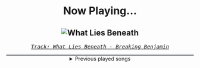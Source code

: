 <div align="center"> 
<h1>Now Playing...</h1>

![What Lies Beneath](https://i.scdn.co/image/ab67616d00001e0208cdafd988bd04d9b14159d3)
--
_<samp><a href="https://open.spotify.com/track/2DezzC1osZwVm3lxIRlrCe">Track: What Lies Beneath - Breaking Benjamin</a></samp>_

<div style="border: 1px #4B5054 solid"></div>
<details>
  <summary>
    Previous played songs
  </summary>
  <table>
    <thead>
      <tr>
        <th>
          Artist
        </th>
        <th>
          Song
        </th>
        <th>
          Link
        </th>
      </tr>
    </thead>
    <tbody>
      <tr><td>Breaking Benjamin</td><td>What Lies Beneath</td><td><a href="https://open.spotify.com/track/2DezzC1osZwVm3lxIRlrCe">https://open.spotify.com/track/2DezzC1osZwVm3lxIRlrCe</a></td></tr><tr><td>Breaking Benjamin</td><td>Crawl</td><td><a href="https://open.spotify.com/track/2G1xOn9PhRgi63XWp2ToZx">https://open.spotify.com/track/2G1xOn9PhRgi63XWp2ToZx</a></td></tr><tr><td>Breaking Benjamin</td><td>Evil Angel</td><td><a href="https://open.spotify.com/track/6HDBZFpozQsnYZ88ic250y">https://open.spotify.com/track/6HDBZFpozQsnYZ88ic250y</a></td></tr><tr><td>Breaking Benjamin</td><td>Hollow</td><td><a href="https://open.spotify.com/track/536bkD2pabwDI6kHCzHv5T">https://open.spotify.com/track/536bkD2pabwDI6kHCzHv5T</a></td></tr><tr><td>Breaking Benjamin</td><td>The Great Divide</td><td><a href="https://open.spotify.com/track/6qEgn7WHwQUZhWJ4dBSpR9">https://open.spotify.com/track/6qEgn7WHwQUZhWJ4dBSpR9</a></td></tr><tr><td>Breaking Benjamin</td><td>You</td><td><a href="https://open.spotify.com/track/5MNxNuo0XSHx7MPXbsR57W">https://open.spotify.com/track/5MNxNuo0XSHx7MPXbsR57W</a></td></tr><tr><td>Breaking Benjamin</td><td>Dance With The Devil</td><td><a href="https://open.spotify.com/track/10ASBwZsp7oUUDsJEYz3uS">https://open.spotify.com/track/10ASBwZsp7oUUDsJEYz3uS</a></td></tr><tr><td>STIM</td><td>imperium</td><td><a href="https://open.spotify.com/track/3Hqjs7WwlBzDYe0pcWgPxn">https://open.spotify.com/track/3Hqjs7WwlBzDYe0pcWgPxn</a></td></tr><tr><td>STIM</td><td>imperium</td><td><a href="https://open.spotify.com/track/3Hqjs7WwlBzDYe0pcWgPxn">https://open.spotify.com/track/3Hqjs7WwlBzDYe0pcWgPxn</a></td></tr><tr><td>STIM</td><td>imperium</td><td><a href="https://open.spotify.com/track/3Hqjs7WwlBzDYe0pcWgPxn">https://open.spotify.com/track/3Hqjs7WwlBzDYe0pcWgPxn</a></td></tr><tr><td>STIM</td><td>imperium</td><td><a href="https://open.spotify.com/track/3Hqjs7WwlBzDYe0pcWgPxn">https://open.spotify.com/track/3Hqjs7WwlBzDYe0pcWgPxn</a></td></tr><tr><td>STIM</td><td>imperium</td><td><a href="https://open.spotify.com/track/3Hqjs7WwlBzDYe0pcWgPxn">https://open.spotify.com/track/3Hqjs7WwlBzDYe0pcWgPxn</a></td></tr><tr><td>3FORCE</td><td>Crossfire</td><td><a href="https://open.spotify.com/track/6pQbM7v4PUslsd3JsJzHla">https://open.spotify.com/track/6pQbM7v4PUslsd3JsJzHla</a></td></tr><tr><td>Battlejuice</td><td>Horror Show</td><td><a href="https://open.spotify.com/track/1wTQIysZsx8XsvwTx0wE6z">https://open.spotify.com/track/1wTQIysZsx8XsvwTx0wE6z</a></td></tr><tr><td>Void Chapter</td><td>Reclaimer</td><td><a href="https://open.spotify.com/track/1E7C3OWH7JwjaTmFVqw5cY">https://open.spotify.com/track/1E7C3OWH7JwjaTmFVqw5cY</a></td></tr><tr><td>DreamReaper</td><td>Prismtek</td><td><a href="https://open.spotify.com/track/6JJJnp0m64ZckuOFBHaK2A">https://open.spotify.com/track/6JJJnp0m64ZckuOFBHaK2A</a></td></tr><tr><td>The Algorithm</td><td>Protocols</td><td><a href="https://open.spotify.com/track/6jh2n5f9maoVsuGa8bl7h1">https://open.spotify.com/track/6jh2n5f9maoVsuGa8bl7h1</a></td></tr><tr><td>Fury Weekend</td><td>Black To The Future</td><td><a href="https://open.spotify.com/track/3RZZ8KnNq63Isfqo67KI4W">https://open.spotify.com/track/3RZZ8KnNq63Isfqo67KI4W</a></td></tr><tr><td>Cassetter</td><td>Till The End - Wice Remix</td><td><a href="https://open.spotify.com/track/4hjArrRIBKCc3ubbVfdZfU">https://open.spotify.com/track/4hjArrRIBKCc3ubbVfdZfU</a></td></tr><tr><td>3FORCE</td><td>Resistance</td><td><a href="https://open.spotify.com/track/70zSbCVwkFEe8bjCcRcYgV">https://open.spotify.com/track/70zSbCVwkFEe8bjCcRcYgV</a></td></tr>
    </tbody>
  </table>
</details>

</div>

